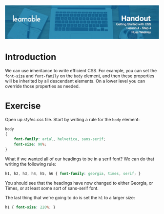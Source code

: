 ![](headings/BYFW_Lesson_4.4.jpg)

# Introduction

We can use inheritance to write efficient CSS. For example, you can set the `font-size` and `font-family` on the `body` element, and then these properties will be inherited by all descendant elements. On a lower level you can override those properties as needed.

# Exercise

Open up *styles.css* file. Start by writing a rule for the `body` element:

```css
body
{
	font-family: arial, helvetica, sans-serif;
	font-size: 90%;
}
```

What if we wanted all of our headings to be in a serif font? We can do that writing the following rule:

```css
h1, h2, h3, h4, h5, h6 { font-family: georgia, times, serif; }
```

You should see that the headings have now changed to either Georgia, or Times, or at least some sort of sans-serif font.

The last thing that we're going to do is set the `h1` to a larger size:

```css
h1 { font-size: 220%; }
```
